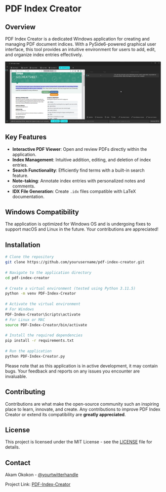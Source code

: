 # PDF Index Creator

## Overview
PDF Index Creator is a dedicated Windows application for creating and managing PDF document indices. With a PySide6-powered graphical user interface, this tool provides an intuitive environment for users to add, edit, and organize index entries effectively.

![Image](https://github.com/kamalexandre/PDF-Index-Creator/blob/main/SampleView.png)

## Key Features
- **Interactive PDF Viewer**: Open and review PDFs directly within the application.
- **Index Management**: Intuitive addition, editing, and deletion of index entries.
- **Search Functionality**: Efficiently find terms with a built-in search feature.
- **Note-taking**: Annotate index entries with personalized notes and comments.
- **IDX File Generation**: Create `.idx` files compatible with LaTeX documentation.

## Windows Compatibility
The application is optimized for Windows OS and is undergoing fixes to support macOS and Linux in the future. Your contributions are appreciated!

## Installation
```bash
# Clone the repository
git clone https://github.com/yourusername/pdf-index-creator.git

# Navigate to the application directory
cd pdf-index-creator

# Create a virtual environment (tested using Python 3.11.5)
python -m venv PDF-Index-Creator

# Activate the virtual environment
# For Windows
PDF-Index-Creator\Scripts\activate
# For Linux or MAC
source PDF-Index-Creator/bin/activate

# Install the required dependencies
pip install -r requirements.txt

# Run the application
python PDF-Index-Creator.py
```
Please note that as this application is in active development, it may contain bugs. Your feedback and reports on any issues you encounter are invaluable.

## Contributing

Contributions are what make the open-source community such an inspiring place to learn, innovate, and create. Any contributions to improve PDF Index Creator or extend its compatibility are **greatly appreciated**.


## License

This project is licensed under the MIT License - see the [LICENSE](LICENSE) file for details.

## Contact

Akam Okokon - [@yourtwitterhandle](https://twitter.com/kam_alexandre)

Project Link: [PDF-Index-Creator](https://github.com/yourusername/pdf-index-creator)
